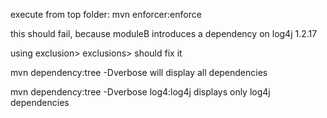 execute from top folder:
mvn enforcer:enforce 

this should fail, because moduleB introduces a dependency on log4j 1.2.17

using <exclusions>exclusion>  <exclusion>exclusions> should fix it
  
  
mvn dependency:tree -Dverbose will display all dependencies

mvn dependency:tree -Dverbose log4:log4j displays only log4j dependencies


 
